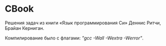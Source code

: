 # CBook
Решения задач из книги «Язык программирования Си» Деннис Ритчи, Брайан Керниган.

Компилирование было с флагами: _"gcc -Wall -Wextra -Werror"_.
